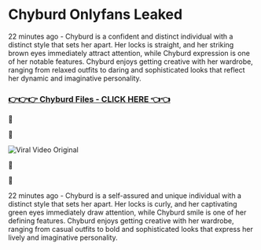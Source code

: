 # Chyburd Onlyfans Leaked

<p>22 minutes ago - Chyburd is a confident and distinct individual with a distinct style that sets her apart. Her locks is straight, and her striking brown eyes immediately attract attention, while Chyburd expression is one of her notable features. Chyburd enjoys getting creative with her wardrobe, ranging from relaxed outfits to daring and sophisticated looks that reflect her dynamic and imaginative personality.</p><p>
<h3><a href="https://fansleaks.com-getfree.pro/chyburd" rel="nofollow">👉👉👉 Chyburd Files - CLICK HERE 👈👈</a></h3>
<p>🔻</p>
<p>🔻</p> <p>
<a href="https://fansleaks.com-getfree.pro/chyburd" rel="nofollow"><img src="https://i.imgur.com/0ZbtXZ5.gif" alt="Viral Video Original" style="max-width: 100%; display: inline-block;" data-target="animated-image.originalImage"></a>
<p>🔻</p>
<p>🔻</p> <p>22 minutes ago - Chyburd is a self-assured and unique individual with a distinct style that sets her apart. Her locks is curly, and her captivating green eyes immediately draw attention, while Chyburd smile is one of her defining features. Chyburd enjoys getting creative with her wardrobe, ranging from casual outfits to bold and sophisticated looks that express her lively and imaginative personality.</p>